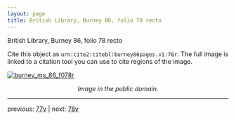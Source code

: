 ```yaml
---
layout: page
title: British Library, Burney 86, folio 78 recto
---
```


British Library, Burney 86, folio 78 recto

Cite this object as `urn:cite2:citebl:burney86pages.v1:78r`.  The full image is linked to a citation tool you can use to cite regions of the image.

[![burney_ms_86_f078r](http://www.homermultitext.org/iipsrv?IIIF=/project/homer/pyramidal/deepzoom/citebl/burney86imgs/v1/burney_ms_86_f078r.tif/full/800,/0/default.jpg)](http://www.homermultitext.org/ict2/?urn=urn:cite2:citebl:burney86imgs.v1:burney_ms_86_f078r) 

<p style="text-align: center; font-style: italic;">Image in the public domain.</p>

---

previous: [77v](../77v/) | next: [78v](../78v/)